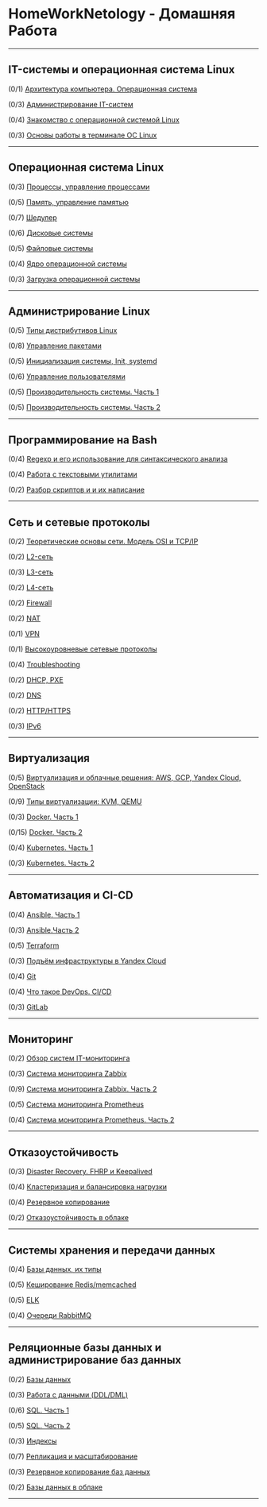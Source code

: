 # HomeWorkNetology - Домашняя Работа
-------

## IT-системы и операционная система Linux

  (0/1) [Архитектура компьютера. Операционная система](https://github.com/svpuzin/HomeWorkNetology/blob/main/IT-системы%20и%20операционная%20система%20Linux/Архитектура%20компьютера.%20Операционная%20система/homework.md)
  
  (0/3) [Администрирование IT-систем](https://github.com/svpuzin/HomeWorkNetology/blob/main/IT-системы%20и%20операционная%20система%20Linux/Администрирование%20IT-систем/homework.md)

  (0/4) [Знакомство с операционной системой Linux](https://github.com/svpuzin/HomeWorkNetology/blob/main/IT-системы%20и%20операционная%20система%20Linux/Знакомство%20с%20операционной%20системой%20Linux/homework.md)

  (0/3) [Основы работы в терминале ОС Linux](https://github.com/svpuzin/HomeWorkNetology/blob/main/IT-системы%20и%20операционная%20система%20Linux/Основы%20работы%20в%20терминале%20ОС%20Linux/homework.md)

-----

## Операционная система Linux

  (0/3) [Процессы, управление процессами](https://github.com/svpuzin/HomeWorkNetology/blob/main/Операционная%20система%20Linux/Процессы%2C%20управление%20процессами/homework.md)

  (0/5) [Память, управление памятью](https://github.com/svpuzin/HomeWorkNetology/blob/main/Операционная%20система%20Linux/Память%2C%20управление%20памятью/homework.md)

  (0/7) [Шедулер](https://github.com/svpuzin/HomeWorkNetology/blob/main/Операционная%20система%20Linux/Шедулер/homework.md)

  (0/6) [Дисковые системы](https://github.com/svpuzin/HomeWorkNetology/blob/main/Операционная%20система%20Linux/Дисковые%20системы/homework.md)

  (0/5) [Файловые системы](https://github.com/svpuzin/HomeWorkNetology/blob/main/Операционная%20система%20Linux/Файловые%20системы/homework.md)

  (0/4) [Ядро операционной системы](https://github.com/svpuzin/HomeWorkNetology/blob/main/Операционная%20система%20Linux/Ядро%20операционной%20системы/homework.md)

  (0/3) [Загрузка операционной системы](https://github.com/svpuzin/HomeWorkNetology/blob/main/Операционная%20система%20Linux/Загрузка%20операционной%20системы/homework.md)

  -----

## Администрирование Linux

  (0/5) [Типы дистрибутивов Linux](https://github.com/svpuzin/HomeWorkNetology/blob/main/Администрирование%20Linux/Типы%20дистрибутивов%20Linux/homework.md)

  (0/8) [Управление пакетами](https://github.com/svpuzin/HomeWorkNetology/blob/main/Администрирование%20Linux/Управление%20пакетами/homework.md)

  (0/5) [Инициализация системы, Init, systemd](https://github.com/svpuzin/HomeWorkNetology/blob/main/Администрирование%20Linux/Инициализация%20системы%2C%20Init%2C%20systemd/homework.md)

  (0/6) [Управление пользователями](https://github.com/svpuzin/HomeWorkNetology/blob/main/Администрирование%20Linux/Управление%20пользователями/homework.md)

  (0/5) [Производительность системы. Часть 1](https://github.com/svpuzin/HomeWorkNetology/blob/main/Администрирование%20Linux/Производительность%20системы.%20Часть%201/homework.md)

  (0/5) [Производительность системы. Часть 2](https://github.com/svpuzin/HomeWorkNetology/blob/main/Администрирование%20Linux/Производительность%20системы.%20Часть%202/homework.md)

  -----
  
## Программирование на Bash

  (0/4) [Regexp и его использование для синтаксического анализа](https://github.com/svpuzin/HomeWorkNetology/blob/main/Программирование%20на%20Bash/Regexp%20и%20его%20использование%20для%20синтаксического%20анализа/homework.md)

  (0/4) [Работа с текстовыми утилитами](https://github.com/svpuzin/HomeWorkNetology/blob/main/Программирование%20на%20Bash/Работа%20с%20текстовыми%20утилитами/homework.md)

  (0/2) [Разбор скриптов и и их написание](https://github.com/svpuzin/HomeWorkNetology/blob/main/Программирование%20на%20Bash/Разбор%20скриптов%20и%20и%20их%20написание/homework.md)

  -----

## Сеть и сетевые протоколы

  (0/2) [Теоретические основы сети. Модель OSI и TCP/IP](https://github.com/svpuzin/HomeWorkNetology/blob/main/Сеть%20и%20сетевые%20протоколы/Теоретические%20основы%20сети/homework.md)

  (0/2) [L2-сеть](https://github.com/svpuzin/HomeWorkNetology/blob/main/Сеть%20и%20сетевые%20протоколы/L2-сеть/homework.md)

  (0/3) [L3-сеть](https://github.com/svpuzin/HomeWorkNetology/blob/main/Сеть%20и%20сетевые%20протоколы/L3-сеть/homework.md)

  (0/2) [L4-сеть](https://github.com/svpuzin/HomeWorkNetology/blob/main/Сеть%20и%20сетевые%20протоколы/L4-сеть/homework.md)

  (0/2) [Firewall](https://github.com/svpuzin/HomeWorkNetology/blob/main/Сеть%20и%20сетевые%20протоколы/Firewall/homework.md)

  (0/2) [NAT](https://github.com/svpuzin/HomeWorkNetology/blob/main/Сеть%20и%20сетевые%20протоколы/NAT/homework.md)

  (0/1) [VPN](https://github.com/svpuzin/HomeWorkNetology/blob/main/Сеть%20и%20сетевые%20протоколы/VPN/homework.md)

  (0/1) [Высокоуровневые сетевые протоколы](https://github.com/svpuzin/HomeWorkNetology/blob/main/Сеть%20и%20сетевые%20протоколы/Высокоуровневые%20сетевые%20протоколы/homework.md)

  (0/4) [Troubleshooting](https://github.com/svpuzin/HomeWorkNetology/blob/main/Сеть%20и%20сетевые%20протоколы/Troubleshooting/homework.md)

  (0/2) [DHCP, PXE](https://github.com/svpuzin/HomeWorkNetology/blob/main/Сеть%20и%20сетевые%20протоколы/DHCP%2C%20PXE/homework.md)

  (0/2) [DNS](https://github.com/svpuzin/HomeWorkNetology/blob/main/Сеть%20и%20сетевые%20протоколы/DNS/homework.md)

  (0/2) [HTTP/HTTPS](https://github.com/svpuzin/HomeWorkNetology/blob/main/Сеть%20и%20сетевые%20протоколы/HTTP%20HTTPS/homework.md)

  (0/3) [IPv6](https://github.com/svpuzin/HomeWorkNetology/blob/main/Сеть%20и%20сетевые%20протоколы/IPv6/homework.md)

  -----

## Виртуализация

  (0/5) [Виртуализация и облачные решения: AWS, GCP, Yandex Cloud, OpenStack](https://github.com/svpuzin/HomeWorkNetology/blob/main/Виртуализация/Виртуализация%20и%20облачные%20решения.%20AWS%2C%20GCP%2C%20Яндекс.Облако%2C%20Openstack/homemade.md)

  (0/9) [Типы виртуализации: KVM, QEMU](https://github.com/svpuzin/HomeWorkNetology/blob/main/Виртуализация/Типы%20виртуализаций%20KVM,%20QEMU/homemade.md)

  (0/3) [Docker. Часть 1](https://github.com/svpuzin/HomeWorkNetology/blob/main/Виртуализация/Docker/homework.md)

  (0/15) [Docker. Часть 2](https://github.com/svpuzin/HomeWorkNetology/blob/main/Виртуализация/Docker.%20Часть%202/homework.md)

  (0/4) [Kubernetes. Часть 1](https://github.com/svpuzin/HomeWorkNetology/blob/main/Виртуализация/Kubernetes/homework.md)

  (0/3) [Kubernetes. Часть 2](https://github.com/svpuzin/HomeWorkNetology/blob/main/Виртуализация/Kubernetes.%20Часть%202/homework.md)

  -----

## Автоматизация и CI-СD

  (0/4) [Ansible. Часть 1](https://github.com/svpuzin/HomeWorkNetology/blob/main/Автоматизация%20и%20CI-СD/Ansible.%20Часть%201/homework.md)

  (0/3) [Ansible.Часть 2](https://github.com/svpuzin/HomeWorkNetology/blob/main/Автоматизация%20и%20CI-СD/Ansible.Часть%202/homework.md)

  (0/5) [Terraform](https://github.com/svpuzin/HomeWorkNetology/blob/main/Автоматизация%20и%20CI-СD/Terraform/homework.md)

  (0/3) [Подъём инфраструктуры в Yandex Cloud](https://github.com/svpuzin/HomeWorkNetology/blob/main/Автоматизация%20и%20CI-СD/Подъём%20инфраструктуры%20в%20Yandex%20Cloud/homework.md)

  (0/4) [Git](https://github.com/svpuzin/HomeWorkNetology/blob/main/Автоматизация%20и%20CI-СD/Git/homework.md)

  (0/4) [Что такое DevOps. СI/СD](https://github.com/svpuzin/HomeWorkNetology/blob/main/Автоматизация%20и%20CI-СD/Что%20такое%20DevOps.%20СI-СD/homework.md)

  (0/3) [GitLab](https://github.com/svpuzin/HomeWorkNetology/blob/main/Автоматизация%20и%20CI-СD/GitLab/homework.md)

  -----

## Мониторинг

  (0/2) [Обзор систем IT-мониторинга](https://github.com/svpuzin/HomeWorkNetology/blob/main/Мониторинг/Обзор%20систем%20IT-мониторинга/homework.md)

  (0/3) [Система мониторинга Zabbix](https://github.com/svpuzin/HomeWorkNetology/blob/main/Мониторинг/Система%20мониторинга%20Zabbix/homework.md)

  (0/9) [Система мониторинга Zabbix. Часть 2](https://github.com/svpuzin/HomeWorkNetology/blob/main/Мониторинг/Система%20мониторинга%20Zabbix.%20Часть%202/homework.md)

  (0/5) [Система мониторинга Prometheus](https://github.com/svpuzin/HomeWorkNetology/blob/main/Мониторинг/Система%20мониторинга%20Prometheus/homework.md)

  (0/4) [Система мониторинга Prometheus. Часть 2](https://github.com/svpuzin/HomeWorkNetology/blob/main/Мониторинг/Система%20мониторинга%20Prometheus.%20Часть%202/homework.md)

  -----

## Отказоустойчивость

  (0/3) [Disaster Recovery. FHRP и Keepalived](https://github.com/svpuzin/HomeWorkNetology/blob/main/Отказоустойчивость/Disaster%20Recovery.%20FHRP%20и%20Keepalived/homework.md)

  (0/4) [Кластеризация и балансировка нагрузки](https://github.com/svpuzin/HomeWorkNetology/blob/main/Отказоустойчивость/Кластеризация%20и%20балансировка%20нагрузки/homework.md)

  (0/4) [Резервное копирование](https://github.com/svpuzin/HomeWorkNetology/blob/main/Отказоустойчивость/Резервное%20копирование/homework.md)

  (0/2) [Отказоустойчивость в облаке](https://github.com/svpuzin/HomeWorkNetology/blob/main/Отказоустойчивость/Отказоустойчивость%20в%20облаке/homework.md)

  -----

## Системы хранения и передачи данных

  (0/4) [Базы данных, их типы](https://github.com/svpuzin/HomeWorkNetology/blob/main/Системы%20хранения%20и%20передачи%20данных/Базы%20данных%2C%20их%20типы/homework.md)

  (0/5) [Кеширование Redis/memcached](https://github.com/svpuzin/HomeWorkNetology/blob/main/Системы%20хранения%20и%20передачи%20данных/Кеширование%20Redis-memcached/homework.md)

  (0/5) [ELK](https://github.com/svpuzin/HomeWorkNetology/blob/main/Системы%20хранения%20и%20передачи%20данных/ELK/homework.md)

  (0/4) [Очереди RabbitMQ](https://github.com/svpuzin/HomeWorkNetology/blob/main/Системы%20хранения%20и%20передачи%20данных/Очереди%20RabbitMQ/homework.md)

  -----

## Реляционные базы данных и администрирование баз данных

  (0/2) [Базы данных](https://github.com/svpuzin/HomeWorkNetology/blob/main/Реляционные%20базы%20данных%20и%20администрирование%20баз%20данных/Базы%20данных/homework.md)

  (0/3) [Работа с данными (DDL/DML)](https://github.com/svpuzin/HomeWorkNetology/blob/main/Реляционные%20базы%20данных%20и%20администрирование%20баз%20данных/Работа%20с%20данными%20(DDL-DML)/homework.md)

  (0/6) [SQL. Часть 1](https://github.com/svpuzin/HomeWorkNetology/blob/main/Реляционные%20базы%20данных%20и%20администрирование%20баз%20данных/SQL.%20Часть%201/homework.md)

  (0/5) [SQL. Часть 2](https://github.com/svpuzin/HomeWorkNetology/blob/main/Реляционные%20базы%20данных%20и%20администрирование%20баз%20данных/SQL.%20Часть%202/homework.md)

  (0/3) [Индексы](https://github.com/svpuzin/HomeWorkNetology/blob/main/Реляционные%20базы%20данных%20и%20администрирование%20баз%20данных/Индексы/homework.md)

  (0/7) [Репликация и масштабирование](https://github.com/svpuzin/HomeWorkNetology/blob/main/Реляционные%20базы%20данных%20и%20администрирование%20баз%20данных/Репликация%20и%20масштабирование/homework.md)

  (0/3) [Резервное копирование баз данных](https://github.com/svpuzin/HomeWorkNetology/blob/main/Реляционные%20базы%20данных%20и%20администрирование%20баз%20данных/Резервное%20копирование%20баз%20данных/homework.md)

  (0/2) [Базы данных в облаке](https://github.com/svpuzin/HomeWorkNetology/blob/main/Реляционные%20базы%20данных%20и%20администрирование%20баз%20данных/Базы%20данных%20в%20облаке/homework.md)

  -----



